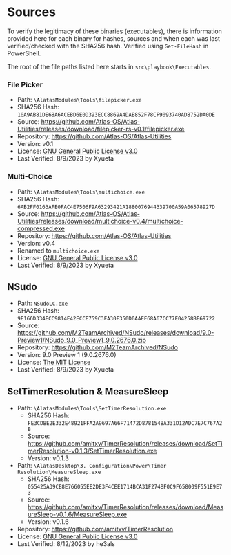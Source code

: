 # Sources
To verify the legitimacy of these binaries (executables), there is information provided here for each binary for hashes, sources and when each was last verified/checked with the SHA256 hash. Verified using `Get-FileHash` in PowerShell.

The root of the file paths listed here starts in `src\playbook\Executables`.

### File Picker
- Path: `\AlatasModules\Tools\filepicker.exe`
- SHA256 Hash: `10A9AB81DE68A6ACEBD6E0D393ECC8869A4DAE852F78CF9093740AD8752DA0DE`
- Source: https://github.com/Atlas-OS/Atlas-Utilities/releases/download/filepicker-rs-v0.1/filepicker.exe
- Repository: https://github.com/Atlas-OS/Atlas-Utilities
- Version: v0.1
- License: [GNU General Public License v3.0](https://github.com/Atlas-OS/utilities/blob/main/LICENSE)
- Last Verified: 8/9/2023 by Xyueta

### Multi-Choice
- Path: `\AlatasModules\Tools\multichoice.exe`
- SHA256 Hash: `6AB2FF0163AFE0FAC4E7506F9A63293421A1880076944339700A59A06578927D`
- Source: https://github.com/Atlas-OS/Atlas-Utilities/releases/download/multichoice-v0.4/multichoice-compressed.exe
- Repository: https://github.com/Atlas-OS/Atlas-Utilities
- Version: v0.4
- Renamed to `multichoice.exe`
- License: [GNU General Public License v3.0](https://github.com/Atlas-OS/utilities/blob/main/LICENSE)
- Last Verified: 8/9/2023 by Xyueta

## NSudo
- Path: `NSudoLC.exe`
- SHA256 Hash: `9E166D334ECC9814E42ECCE759C3FA30F350D0AAEF68A67CC77E04258BE69722`
- Source: https://github.com/M2TeamArchived/NSudo/releases/download/9.0-Preview1/NSudo_9.0_Preview1_9.0.2676.0.zip
- Repository: https://github.com/M2TeamArchived/NSudo
- Version: 9.0 Preview 1 (9.0.2676.0)
- License: [The MIT License](https://github.com/M2TeamArchived/NSudo/blob/master/License.md)
- Last Verified: 8/9/2023 by Xyueta

## SetTimerResolution & MeasureSleep
- Path: `\AlatasModules\Tools\SetTimerResolution.exe`
    - SHA256 Hash: `FE3CDBE2E332E48921FFA2A9697A66F71472D878154BA331D12ADC7E7C767A2B`
    - Source: https://github.com/amitxv/TimerResolution/releases/download/SetTimerResolution-v0.1.3/SetTimerResolution.exe
    - Version: v0.1.3
- Path: `\AlatasDesktop\3. Configuration\Power\Timer Resolution\MeasureSleep.exe`
    - SHA256 Hash: `055425A39CE8E766055EE2DE3F4CEE1714BCA31F274BF0C9F658009F551E9E73`
    - Source: https://github.com/amitxv/TimerResolution/releases/download/MeasureSleep-v0.1.6/MeasureSleep.exe
    - Version: v0.1.6
- Repository: https://github.com/amitxv/TimerResolution
- License: [GNU General Public License v3.0](https://github.com/M2TeamArchived/NSudo/blob/master/License.md)
- Last Verified: 8/12/2023 by he3als